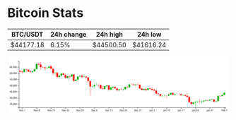 # Bitcoin Stats

BTC/USDT|24h change|24h high|24h low|
|---|---|---|---|
|$44177.18|6.15%|$44500.50|$41616.24|

<img src="./chart.svg">
